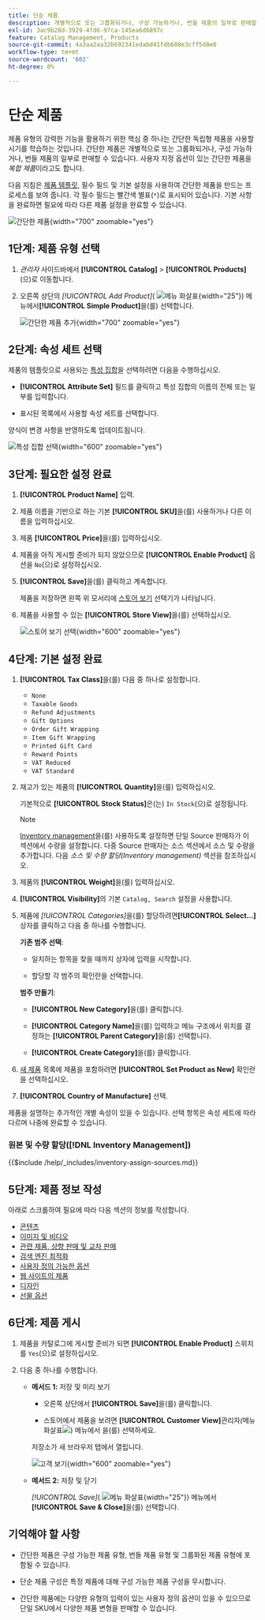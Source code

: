 ```yaml
---
title: 단순 제품
description: 개별적으로 또는 그룹화되거나, 구성 가능하거나, 번들 제품의 일부로 판매할 수 있는 간단한 제품을 만드는 방법에 대해 알아봅니다.
exl-id: 3ac9b28d-3929-4fd6-97ca-145ea6d6897c
feature: Catalog Management, Products
source-git-commit: 4a3aa2aa32b692341edabd41fdb608e3cff5d8e0
workflow-type: tm+mt
source-wordcount: '602'
ht-degree: 0%

---
```


# 단순 제품

제품 유형의 강력한 기능을 활용하기 위한 핵심 중 하나는 간단한 독립형 제품을 사용할 시기를 학습하는 것입니다. 간단한 제품은 개별적으로 또는 그룹화되거나, 구성 가능하거나, 번들 제품의 일부로 판매할 수 있습니다. 사용자 지정 옵션이 있는 간단한 제품을 _복합 제품_&#x200B;이라고도 합니다.

다음 지침은 [제품 템플릿](attribute-sets.md), 필수 필드 및 기본 설정을 사용하여 간단한 제품을 만드는 프로세스를 보여 줍니다. 각 필수 필드는 빨간색 별표(`*`)로 표시되어 있습니다. 기본 사항을 완료하면 필요에 따라 다른 제품 설정을 완료할 수 있습니다.

![간단한 제품](./assets/product-simple.png){width="700" zoomable="yes"}

## 1단계: 제품 유형 선택

1. _관리자_ 사이드바에서 **[!UICONTROL Catalog]** > **[!UICONTROL Products]**(으)로 이동합니다.

1. 오른쪽 상단의 _[!UICONTROL Add Product]_( ![메뉴 화살표](../assets/icon-menu-down-arrow-red.png){width="25"}) 메뉴에서&#x200B;**[!UICONTROL Simple Product]**&#x200B;을(를) 선택합니다.

   ![간단한 제품 추가](./assets/product-add-simple.png){width="700" zoomable="yes"}

## 2단계: 속성 세트 선택

제품의 템플릿으로 사용되는 [특성 집합](attribute-sets.md)을 선택하려면 다음을 수행하십시오.

- **[!UICONTROL Attribute Set]** 필드를 클릭하고 특성 집합의 이름의 전체 또는 일부를 입력합니다.

- 표시된 목록에서 사용할 속성 세트를 선택합니다.

양식이 변경 사항을 반영하도록 업데이트됩니다.

![특성 집합 선택](./assets/product-create-choose-attribute-set.png){width="600" zoomable="yes"}

## 3단계: 필요한 설정 완료

1. **[!UICONTROL Product Name]** 입력.

1. 제품 이름을 기반으로 하는 기본 **[!UICONTROL SKU]**&#x200B;을(를) 사용하거나 다른 이름을 입력하십시오.

1. 제품 **[!UICONTROL Price]**&#x200B;을(를) 입력하십시오.

1. 제품을 아직 게시할 준비가 되지 않았으므로 **[!UICONTROL Enable Product]** 옵션을 `No`(으)로 설정하십시오.

1. **[!UICONTROL Save]**&#x200B;을(를) 클릭하고 계속합니다.

   제품을 저장하면 왼쪽 위 모서리에 [스토어 보기](introduction.md#product-scope) 선택기가 나타납니다.

1. 제품을 사용할 수 있는 **[!UICONTROL Store View]**&#x200B;을(를) 선택하십시오.

   ![스토어 보기 선택](./assets/product-create-store-view-choose.png){width="600" zoomable="yes"}

## 4단계: 기본 설정 완료

1. **[!UICONTROL Tax Class]**&#x200B;을(를) 다음 중 하나로 설정합니다.

   - `None`
   - `Taxable Goods`
   - `Refund Adjustments`
   - `Gift Options`
   - `Order Gift Wrapping`
   - `Item Gift Wrapping`
   - `Printed Gift Card`
   - `Reward Points`
   - `VAT Reduced`
   - `VAT Standard`

1. 재고가 있는 제품의 **[!UICONTROL Quantity]**&#x200B;을(를) 입력하십시오.

   기본적으로 **[!UICONTROL Stock Status]**&#x200B;은(는) `In Stock`(으)로 설정됩니다.

   >[!NOTE]
   >
   >[Inventory management](../inventory-management/introduction.md)을(를) 사용하도록 설정하면 단일 Source 판매자가 이 섹션에서 수량을 설정합니다. 다중 Source 판매자는 소스 섹션에서 소스 및 수량을 추가합니다. 다음 _소스 및 수량 할당(Inventory management)_ 섹션을 참조하십시오.

1. 제품의 **[!UICONTROL Weight]**&#x200B;을(를) 입력하십시오.

1. **[!UICONTROL Visibility]**&#x200B;의 기본 `Catalog, Search` 설정을 사용합니다.

1. 제품에 _[!UICONTROL Categories]_&#x200B;을(를) 할당하려면&#x200B;**[!UICONTROL Select…]**&#x200B;상자를 클릭하고 다음 중 하나를 수행합니다.

   **기존 범주 선택**:

   - 일치하는 항목을 찾을 때까지 상자에 입력을 시작합니다.

   - 할당할 각 범주의 확인란을 선택합니다.

   **범주 만들기**:

   - **[!UICONTROL New Category]**&#x200B;을(를) 클릭합니다.

   - **[!UICONTROL Category Name]**&#x200B;을(를) 입력하고 메뉴 구조에서 위치를 결정하는 **[!UICONTROL Parent Category]**&#x200B;을(를) 선택합니다.

   - **[!UICONTROL Create Category]**&#x200B;을(를) 클릭합니다.

1. [새 제품](../content-design/widget-new-products-list.md) 목록에 제품을 포함하려면 **[!UICONTROL Set Product as New]** 확인란을 선택하십시오.

1. **[!UICONTROL Country of Manufacture]** 선택.

제품을 설명하는 추가적인 개별 속성이 있을 수 있습니다. 선택 항목은 속성 세트에 따라 다르며 나중에 완료할 수 있습니다.

### 원본 및 수량 할당([!DNL Inventory Management])

{{$include /help/_includes/inventory-assign-sources.md}}

## 5단계: 제품 정보 작성

아래로 스크롤하여 필요에 따라 다음 섹션의 정보를 작성합니다.

- [콘텐츠](product-content.md)
- [이미지 및 비디오](product-images-and-video.md)
- [관련 제품, 상향 판매 및 교차 판매](related-products-up-sells-cross-sells.md)
- [검색 엔진 최적화](product-search-engine-optimization.md)
- [사용자 정의 가능한 옵션](settings-advanced-custom-options.md)
- [웹 사이트의 제품](settings-basic-websites.md)
- [디자인](settings-advanced-design.md)
- [선물 옵션](product-gift-options.md)

## 6단계: 제품 게시

1. 제품을 카탈로그에 게시할 준비가 되면 **[!UICONTROL Enable Product]** 스위치를 `Yes`(으)로 설정하십시오.

1. 다음 중 하나를 수행합니다.

   - **메서드 1:** 저장 및 미리 보기

      - 오른쪽 상단에서 **[!UICONTROL Save]**&#x200B;을(를) 클릭합니다.

      - 스토어에서 제품을 보려면 **[!UICONTROL Customer View]**&#x200B;관리자&#x200B;_(_&#x200B;메뉴 화살표![) 메뉴에서 &#x200B;](../assets/icon-menu-down-arrow-black.png)을(를) 선택하세요.

     저장소가 새 브라우저 탭에서 열립니다.

     ![고객 보기](./assets/product-admin-customer-view.png){width="600" zoomable="yes"}

   - **메서드 2:** 저장 및 닫기

     _[!UICONTROL Save]_( ![메뉴 화살표](../assets/icon-menu-down-arrow-red.png){width="25"}) 메뉴에서&#x200B;**[!UICONTROL Save & Close]**&#x200B;을(를) 선택합니다.

## 기억해야 할 사항

- 간단한 제품은 구성 가능한 제품 유형, 번들 제품 유형 및 그룹화된 제품 유형에 포함될 수 있습니다.

- 단순 제품 구성은 특정 제품에 대해 구성 가능한 제품 구성을 무시합니다.

- 간단한 제품에는 다양한 유형의 입력이 있는 사용자 정의 옵션이 있을 수 있으므로 단일 SKU에서 다양한 제품 변형을 판매할 수 있습니다.

<!-- Last updated from includes: 2023-05-19 17:14:58 -->

